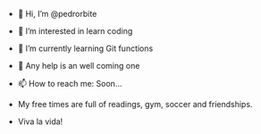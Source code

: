 - 👋 Hi, I’m @pedrorbite
- 👀 I’m interested in learn coding
- 🌱 I’m currently learning Git functions
- 💞️ Any help is an well coming one
- 📫 How to reach me: Soon...

- My free times are full of readings, gym, soccer and friendships.
- Viva la vida!

<!---
pedrorbite/pedrorbite is a ✨ special ✨ repository because its `README.md` (this file) appears on your GitHub profile.
You can click the Preview link to take a look at your changes.
--->
